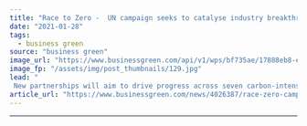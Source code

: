 ```yaml
---
title: "Race to Zero -  UN campaign seeks to catalyse industry breakthroughs in pursuit of net zero emissions"
date: "2021-01-28"
tags: 
  - business green
source: "business green"
image_url: "https://www.businessgreen.com/api/v1/wps/bf735ae/17888eb8-ec34-407b-a890-c0c54a609e60/5/Steel-Germany-185x114.jpg"
image_fp: "/assets/img/post_thumbnails/129.jpg"
lead: "
 New partnerships will aim to drive progress across seven carbon-intensive industries, including shipping, aviation, and steel ..."
article_url: "https://www.businessgreen.com/news/4026387/race-zero-campaign-seeks-catalyse-industry-breakthroughs-pursuit-net-zero-emissions"
---
```


---
